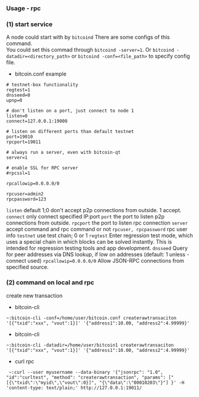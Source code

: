 ### **Usage - rpc**



### (1) start service

A node could start with by ```bitcoind```
There are some configs of this command.  
You could set this commad through ```bitcoind -server=1```.
Or ```bitcoind -datadir=<directory_path>``` or ```bitcoind -conf=<file_path>``` to specify config file. 

+ bitcoin.conf example

```
# testnet-box functionality
regtest=1
dnsseed=0
upnp=0

# don't listen on a port, just connect to node 1
listen=0
connect=127.0.0.1:19000

# listen on different ports than default testnet
port=19010
rpcport=19011

# always run a server, even with bitcoin-qt
server=1

# enable SSL for RPC server
#rpcssl=1

rpcallowip=0.0.0.0/0

rpcuser=admin2
rpcpassword=123
```
```listen``` default 1;0 don't accept p2p connections from outside. 1 accept. 
```connect``` only connect specified IP:port 
```port``` the port to listen p2p connections from outside. 
```rpcport``` the port to listen rpc connection 
```server``` accept command and rpc command or not 
```rpcuser, rpcpassword``` rpc user info 
```testnet``` use test chain; 0 or 1 
```regtest``` Enter regression test mode, which uses a special chain in which blocks can be solved instantly. This is intended for regression testing tools and app development. 
```dnsseed``` Query for peer addresses via DNS lookup, if low on addresses (default: 1 unless -connect used) 
```rpcallowip=0.0.0.0/0``` Allow JSON-RPC connections from specified source. 



### (2) command on local and rpc

create new transaction 

+ bitcoin-cli

```
~:bitcoin-cli -conf=/home/user/bitcoin.conf createrawtransaciton '[{"txid":"xxx", "vout":1}]' '{"address1":10.00, "address2":4.99999}'
```

+ bitcoin-cli

```
~:bitcoin-cli -datadir=/home/user/bitcoin1 createrawtransaciton '[{"txid":"xxx", "vout":1}]' '{"address1":10.00, "address2":4.99999}'
```

+ curl rpc

```
 ~:curl --user myusername --data-binary '{"jsonrpc": "1.0", "id":"curltest", "method": "createrawtransaction", "params": ["[{\"txid\":\"myid\",\"vout\":0}]", "{\"data\":\"00010203\"}"] }' -H 'content-type: text/plain;' http://127.0.0.1:19011/
```
